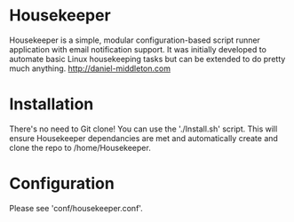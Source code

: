 Housekeeper
===========

Housekeeper is a simple, modular configuration-based script runner application with email notification support. It was initially developed to automate basic Linux housekeeping tasks but can be extended to do pretty much anything. 
http://daniel-middleton.com

Installation
============

There's no need to Git clone! You can use the './Install.sh' script. This will ensure Housekeeper dependancies are met and automatically create and clone the repo to /home/Housekeeper.

Configuration
=============

Please see 'conf/housekeeper.conf'.
